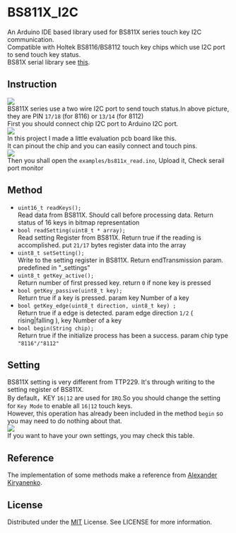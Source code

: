 # BS811X_I2C
An Arduino IDE based library used for BS811X series touch key I2C communication.\
Compatible with Holtek BS8116/BS8112 touch key chips which use I2C port to send touch key status.\
BS81X serial library see [this](https://github.com/snowhalationmkii/TTP229_BS81X_Serial).

## Instruction
<img src="https://p.sda1.dev/22/f76c19cdd6ce67ed42ffd01f1fcd1108/bs81162.jpg">\
BS811X series use a two wire I2C port to send touch status.In above picture, they are PIN `17/18` (for 8116) or `13/14` (for 8112)\
First you should connect chip I2C port to Arduino I2C port.\
<img src="https://docs.arduino.cc/static/5f90596512320d9577cfa9638fdb6115/a6d36/wiring.png">\
In this project I made a little evaluation pcb board like this.\
It can pinout the chip and you can easily connect and touch pins.\
<img src="https://p.sda1.dev/22/6218041ae19225e7db8a5dd80f6f0a67/bs81163.jpg">\
Then you shall open the `examples/bs811x_read.ino`, Upload it, Check serail port monitor

## Method
- `uint16_t readKeys();`\
Read data from BS811X. Should call before processing data.
Return status of 16 keys in bitmap representation
- `bool readSetting(uint8_t * array);`\
Read setting Register from BS811X. 
Return true if the reading is accomplished.
put `21/17` bytes register data into the array
- `uint8_t setSetting();`\
Write to the setting register in BS811X. 
Return endTransmission param.
predefined in "_settings"
- `uint8_t getKey_active();`\
Return number of first pressed key.
return `0` if none key is pressed
- `bool getKey_passive(uint8_t key);`\
Return true if a key is pressed.
param key Number of a key
- `bool getKey_edge(uint8_t direction, uint8_t key) ;`\
Return true if a edge is detected.
param edge direction `1/2` ( rising|falling ), key Number of a key
- `bool begin(String chip);`\
Return true if the initialize process has been a success.
param chip type `"8116"/"8112"`

## Setting
BS811X setting is very different from TTP229. It's through writing to the setting register of BS811X.\
By default，KEY `16|12` are used for `IRQ`.So you should change the setting for  `Key Mode` to enable all  `16|12` touch keys.\
However, this operation has already been included in the method `begin` so you may need to do nothing about that.\
<img src="https://p.sda1.dev/22/347373bb7b4b73f693a3d7355c450031/bs81164.jpg">\
If you want to have your own settings, you may check this table.

## Reference
The implementation of some methods make a reference from [Alexander Kiryanenko](https://github.com/kiryanenko/TTP229).

## License
Distributed under the [MIT](https://opensource.org/license/mit) License. See LICENSE for more information.
